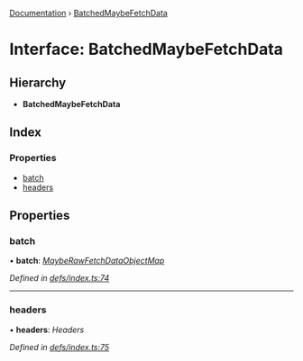 [Documentation](../README.md) › [BatchedMaybeFetchData](batchedmaybefetchdata.md)

# Interface: BatchedMaybeFetchData

## Hierarchy

* **BatchedMaybeFetchData**

## Index

### Properties

* [batch](batchedmaybefetchdata.md#batch)
* [headers](batchedmaybefetchdata.md#headers)

## Properties

###  batch

• **batch**: *[MaybeRawFetchDataObjectMap](mayberawfetchdataobjectmap.md)*

*Defined in [defs/index.ts:74](https://github.com/badbatch/graphql-box/blob/2fa13c7a/packages/fetch-manager/src/defs/index.ts#L74)*

___

###  headers

• **headers**: *Headers*

*Defined in [defs/index.ts:75](https://github.com/badbatch/graphql-box/blob/2fa13c7a/packages/fetch-manager/src/defs/index.ts#L75)*

